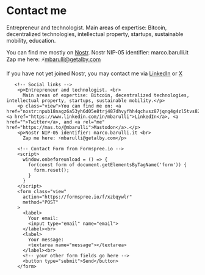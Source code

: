 # Contact me

Entrepreneur and technologist.
Main areas of expertise: Bitcoin, decentralized technologies, intellectual property, startups, sustainable mobility, education.

You can find me mostly on [Nostr](nostr:npub18nagz6a53yh6d05e8trj487dhvyfhh4qchvsz87jqng4g4zl5tvs825evl).
Nostr NIP-05 identifier: marco.barulli.it
Zap me here: ⚡mbarulli@getalby.com

If you have not yet joined Nostr, you may contact me via [LinkedIn](https://www.linkedin.com/in/mbarulli) or [X](https://www.x.com/mbarulli)



       <!-- Social links -->
        <p>Entrepreneur and technologist. <br>
          Main areas of expertise: Bitcoin, decentralized technologies, intellectual property, startups, sustainable mobility.</p>
        <p class="view">You can find me on: <a href="nostr:npub18nagz6a53yh6d05e8trj487dhvyfhh4qchvsz87jqng4g4zl5tvs825evl">Nostr</a>, <a href="https://www.linkedin.com/in/mbarulli">LinkedIn</a>, <a href="">Twitter</a>, and <a rel="me" href="https://mas.to/@mbarulli">Mastodon</a>.</p>
        <p>Nostr NIP-05 identifier: marco.barulli.it <br>
          Zap me here: ⚡mbarulli@getalby.com</p>
        
        <!-- Contact Form from Formspree.io -->
        <script>
          window.onbeforeunload = () => {
            for(const form of document.getElementsByTagName('form')) {
              form.reset();
            }
          }
        </script>
        <form class="view"
          action="https://formspree.io/f/xzbqywlr"
          method="POST"
        >
          <label>
            Your email:
            <input type="email" name="email">
          </label><br>
          <label>
            Your message:
            <textarea name="message"></textarea>
          </label><br>
          <!-- your other form fields go here -->
          <button type="submit">Send</button>
        </form>
